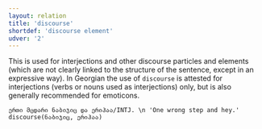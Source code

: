 ```yaml
---
layout: relation
title: 'discourse'
shortdef: 'discourse element'
udver: '2'
---
```


This is used for interjections and other discourse particles and elements (which are not clearly linked to the structure of the sentence, except in an expressive way). In Georgian the use of <code>discourse</code> is attested for interjections (verbs or nouns used as interjections) only, but is also generally recommended for emoticons.

~~~ sdparse
ერთი მცდარი ნაბიჯიც და ერიჰაა/INTJ. \n 'One wrong step and hey.'
discourse(ნაბიჯიც, ერიჰაა)
~~~
<!-- Interlanguage links updated Po 11. listopadu 2024, 20:10:50 CET -->
